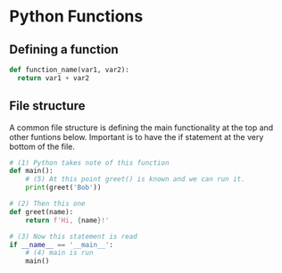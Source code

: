 # Python Functions

## Defining a function

```Python
def function_name(var1, var2):
  return var1 + var2
```

## File structure

A common file structure is defining the main functionality at the top and other funtions below. Important is to have the if statement at the very bottom of the file.

```Python
# (1) Python takes note of this function
def main():
    # (5) At this point greet() is known and we can run it.
    print(greet('Bob'))

# (2) Then this one
def greet(name):
    return f'Hi, {name}!'

# (3) Now this statement is read
if __name__ == '__main__':
    # (4) main is run
    main()
```